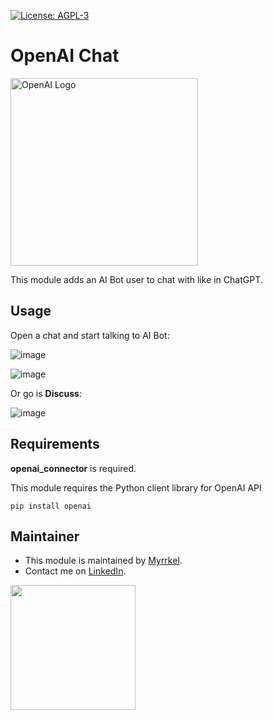  [![License: AGPL-3](https://img.shields.io/badge/licence-AGPL--3-blue.png)](http://www.gnu.org/licenses/agpl-3.0-standalone.html)

OpenAI Chat
===================

[<img src="./static/img/openai_logo.svg" alt="OpenAI Logo" style="width:300px;"/>](https://openai.com/)

This module adds an AI Bot user to chat with like in ChatGPT.

## Usage

Open a chat and start talking to AI Bot:

![image](./static/img/open_chat.png)

![image](./static/img/chat.png)

Or go is **Discuss**:

![image](./static/img/discuss.png)


## Requirements

**openai_connector** is required. 

This module requires the Python client library for OpenAI API

    pip install openai

## Maintainer

* This module is maintained by [Myrrkel](https://github.com/myrrkel). 
* Contact me on [LinkedIn](https://www.linkedin.com/in/michel-perrocheau-ba17a4122). 

[<img src="./static/description/logo.png" style="width:200px;"/>](https://github.com/myrrkel)



